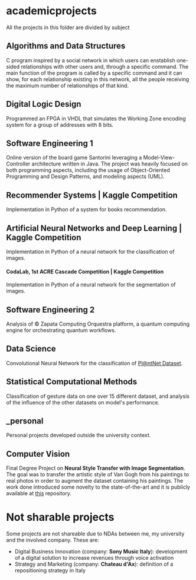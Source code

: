 # academicprojects
All the projects in this folder are divided by subject
## Algorithms and Data Structures
C program inspired by a social network in which users can enstablish one-sided relationships with other users and, through a specific command. The main function of the program is called by a specific command and it can show, for each relationship existing in this network, all the people receiving the maximum number of relationships of that kind.
## Digital Logic Design
Programmed an FPGA in VHDL that simulates the Working Zone encoding system for a group of addresses with 8 bits.
## Software Engineering 1
Online version of the board game Santorini leveraging a Model-View-Controller architecture written in Java. The project was heavily focused on both programming aspects, including the usage of Object-Oriented Programming and Design Patterns, and modeling aspects (UML).
## Recommender Systems | Kaggle Competition
Implementation in Python of a system for books recommendation.
## Artificial Neural Networks and Deep Learning | Kaggle Competition
Implementation in Python of a neural network for the classification of images.
#### CodaLab, 1st ACRE Cascade Competition | Kaggle Competition
Implementation in Python of a neural network for the segmentation of images.
## Software Engineering 2
Analysis of © Zapata Computing Orquestra platform, a quantum computing engine for orchestrating quantum workflows.
## Data Science
Convolutional Neural Network for the classification of [Pl@ntNet Dataset](https://plantnet.org/en/).
## Statistical Computational Methods
Classification of gesture data on one over 15 different dataset, and analysis of the influence of the other datasets on model's performance.
## \_personal
Personal projects developed outside the university context.
## Computer Vision
Final Degree Project on **Neural Style Transfer with Image Segmentation**. The goal was to transfer the artistic style of Van Gogh from his paintings to real photos in order to augment the dataset containing his paintings. The work done introduced some novelty to the state-of-the-art and it is publicly available at [this](https://github.com/stefanodangelo/vangogh) repository. 

# Not sharable projects
Some projects are not shareable due to NDAs between me, my university and the involved company.
These are:
- Digital Business Innovation (company: **Sony Music Italy**): development of a digital solution to increase revenues through voice activation
- Strategy and Marketing (company: **Chateau d'Ax**): definition of a repositioning strategy in Italy
